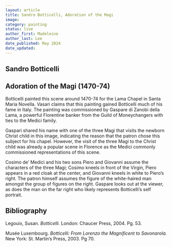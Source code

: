 ```yaml
---
layout: article
title: Sandro Botticelli, Adoration of the Magi
image:
category: painting
status: live
author_first: Madeleine 
author_last: Lee
date_published: May 2024
date_updated:
---
```


## Sandro Botticelli
## Adoration of the Magi (1470-74)

Botticelli painted this scene around 1470-74 for the Lama Chapel in Santa Maria Novella. Vasari claims that this painting gained Botticelli much of his fame in Italy. The painting was commissioned by Gaspare di Zanobi della Lama, a powerful Florentine banker from the Guild of Moneychangers with ties to the Medici family.  

 

Gaspari shared his name with one of the three Magi that visits the newborn Christ child in this image, indicating the reason that the patron chose this subject for his chapel. However, the visit of the three Magi to the Christ child was already a popular scene in Florence as the Medici commonly commissioned representations of this scene. 

 

Cosimo de’ Medici and his two sons Piero and Giovanni assume the characters of the three Magi; Cosimo kneels in front of the Virgin, Piero appears in a red cloak at the center, and Giovanni kneels in white to Piero’s right. The patron himself assumes the figure of the white-haired man amongst the group of figures on the right. Gaspare looks out at the viewer, as does the man on the far right who likely represents Botticelli’s self portrait. 

## Bibliography 
Legouix, Susan. *Botticelli.* London: Chaucer Press, 2004. Pg. 53. 

Musée Luxembourg. *Botticelli: From Lorenzo the Magnificent to Savonarola.* New York: St. Martin’s Press, 2003. Pg 70. 
